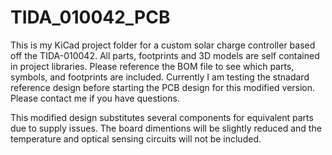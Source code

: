 # TIDA_010042_PCB
This is my KiCad project folder for a custom solar charge controller based off the TIDA-010042. All parts, footprints and 3D models are self contained in project libraries. Please reference the BOM file to see which parts, symbols, and footprints are included. Currently I am testing the stnadard reference design before starting the PCB design for this modified version. Please contact me if you have questions. 

This modified design substitutes several components for equivalent parts due to supply issues. The board dimentions will be slightly reduced and the temperature and optical sensing circuits will not be included.
